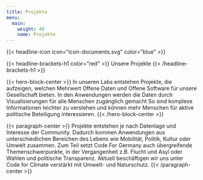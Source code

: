 ```yaml
---
title: Projekte
menu: 
  main:
    weight: 40
    name: Projekte
---
```



{{< headline-icon icon="icon-documents.svg" color="blue" >}}

{{< headline-brackets-h1 color="red"  >}}
Unsere Projekte
{{< /headline-brackets-h1  >}}


{{< hero-block-center  >}}
In unseren Labs entstehen Projekte, die aufzeigen, welchen Mehrwert Offene Daten und Offene Software für unsere Gesellschaft bieten. In den Anwendungen werden die Daten durch Visualisierungen für alle Menschen zugänglich gemacht So sind  komplexe Informationen leichter  zu verstehen und können mehr Menschen für aktive politische Beteiligung interessieren. 
{{< /hero-block-center  >}}


{{< paragraph-center  >}}
Projekte entstehen je nach Datenlage und Interesse der Community. Dadurch kommen Anwendungen aus unterschiedlichen Bereichen des Lebens wie Mobilität, Politik, Kultur oder Umwelt zusammen. Zum Teil setzt Code For Germany auch übergreifende Themenschwerpunkte, in der Vergangenheit z.B. Flucht und Asyl oder Wahlen und politische Transparenz. Aktuell beschäftigen wir uns unter Code for Climate verstärkt mit Umwelt- und Naturschutz. 
{{< /paragraph-center  >}}